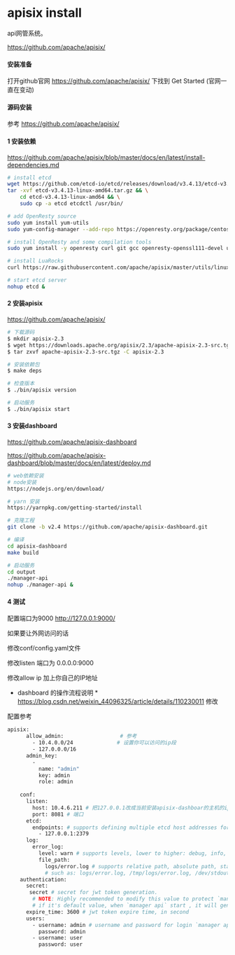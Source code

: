 # apisix install
api网管系统。

https://github.com/apache/apisix/

#### 安装准备

打开github官网
https://github.com/apache/apisix/ 下找到 Get Started (官网一直在变动)

#### 源码安装
参考 https://github.com/apache/apisix/

#### 1 安装依赖
https://github.com/apache/apisix/blob/master/docs/en/latest/install-dependencies.md

```sh
# install etcd
wget https://github.com/etcd-io/etcd/releases/download/v3.4.13/etcd-v3.4.13-linux-amd64.tar.gz
tar -xvf etcd-v3.4.13-linux-amd64.tar.gz && \
    cd etcd-v3.4.13-linux-amd64 && \
    sudo cp -a etcd etcdctl /usr/bin/

# add OpenResty source
sudo yum install yum-utils
sudo yum-config-manager --add-repo https://openresty.org/package/centos/openresty.repo

# install OpenResty and some compilation tools
sudo yum install -y openresty curl git gcc openresty-openssl111-devel unzip

# install LuaRocks
curl https://raw.githubusercontent.com/apache/apisix/master/utils/linux-install-luarocks.sh -sL | bash -

# start etcd server
nohup etcd &
```

#### 2 安装apisix
https://github.com/apache/apisix/

```sh
# 下载源码
$ mkdir apisix-2.3
$ wget https://downloads.apache.org/apisix/2.3/apache-apisix-2.3-src.tgz
$ tar zxvf apache-apisix-2.3-src.tgz -C apisix-2.3

# 安装依赖包
$ make deps

# 检查版本
$ ./bin/apisix version

# 启动服务
$ ./bin/apisix start
```

#### 3 安装dashboard
https://github.com/apache/apisix-dashboard

https://github.com/apache/apisix-dashboard/blob/master/docs/en/latest/deploy.md
```sh
# web依赖安装
# node安装
https://nodejs.org/en/download/

# yarn 安装
https://yarnpkg.com/getting-started/install

# 克隆工程
git clone -b v2.4 https://github.com/apache/apisix-dashboard.git

# 编译
cd apisix-dashboard
make build

# 启动服务
cd output
./manager-api
nohup ./manager-api &
```

#### 4 测试
配置端口为9000
http://127.0.0.1:9000/

如果要让外网访问的话

修改conf/config.yaml文件

修改listen 端口为 0.0.0.0:9000

修改allow ip 加上你自己的IP地址

* dashboard 的操作流程说明 *
https://blog.csdn.net/weixin_44096325/article/details/110230011
修改


配置参考
```sh 
apisix:
      allow_admin:                  # 参考
        - 10.4.0.0/24              # 设置你可以访问的ip段
        - 127.0.0.0/16
      admin_key:
        -
          name: "admin"
          key: admin 
          role: admin
    
    conf:
      listen:
        host: 10.4.6.211 # 把127.0.0.1改成当前安装apisix-dashboar的主机的ip
        port: 8081 # 端口
      etcd:
        endpoints: # supports defining multiple etcd host addresses for an etcd cluster
          - 127.0.0.1:2379
      log:
        error_log:
          level: warn # supports levels, lower to higher: debug, info, warn, error, panic, fatal
          file_path:
            logs/error.log # supports relative path, absolute path, standard output
            # such as: logs/error.log, /tmp/logs/error.log, /dev/stdout, /dev/stderr
    authentication:
      secret:
       secret # secret for jwt token generation.
        # NOTE: Highly recommended to modify this value to protect `manager api`.
        # if it's default value, when `manager api` start , it will generate a random string to replace it.
      expire_time: 3600 # jwt token expire time, in second
      users:
        - username: admin # username and password for login `manager api`
          password: admin
        - username: user
          password: user
```